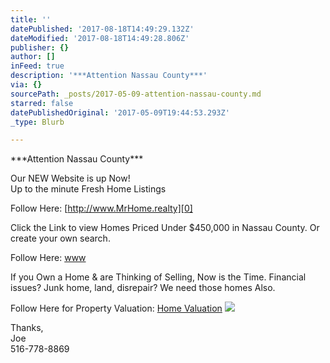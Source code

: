 ```yaml
---
title: ''
datePublished: '2017-08-18T14:49:29.132Z'
dateModified: '2017-08-18T14:49:28.806Z'
publisher: {}
author: []
inFeed: true
description: '***Attention Nassau County***'
via: {}
sourcePath: _posts/2017-05-09-attention-nassau-county.md
starred: false
datePublishedOriginal: '2017-05-09T19:44:53.293Z'
_type: Blurb

---
```

\*\*\*Attention Nassau County\*\*\*

Our NEW Website is up Now!  
Up to the minute Fresh Home Listings

Follow Here: [http://www.MrHome.realty][0]

Click the Link to view Homes Priced Under $450,000 in Nassau County. Or create your own search.

Follow Here: [www][1]

If you Own a Home & are Thinking of Selling, Now is the Time. Financial issues? Junk home, land, disrepair? We need those homes Also.

Follow Here for Property Valuation: [Home Valuation][2]
![](https://the-grid-user-content.s3-us-west-2.amazonaws.com/222fc370-1267-4022-87f6-ccb0af41ff9e.png)

Thanks,  
Joe  
516-778-8869

[0]: http://bit.ly/2qZm54n
[1]: https://l.facebook.com/l.php?u=http%3A%2F%2Fbit.ly%2F2qZm54n&h=ATMVwlFqQhA2lwwOGv-MpDMiNVVmM6W94miyKq9VNvG58wg64_D-l0ixlacCvGLBbDUe5Ds9PgpG04jsg0myhWX4CYgmh_FcxAP29WI_XF2zDu_eZgCUHud7iqLnk8xFCudHp0IysKHp0xMoVRnSWNCS&enc=AZOcJTqiEL4OR0MyErfVqcf7_RfWZR5dMHG7DG4a7Es9FvNW1Yv5N1RtKlxsYGYoZtk_OdQ2T0c0Iv8X8EMNTOSxzaYOx5eDBoM4Y0po1IfVKcrP3NzjhZ7JvX7kBtj7tlsAfmWtetGpaU5cHzVltJkeyDScKQFj5OankR8yMEJq4XFF2Zrb9D-CyEcLhMv0QdILBXJHupKPbfSPsUkjfMU9&s=1
[2]: http://www.mrhome.realty/cma/property-valuation/